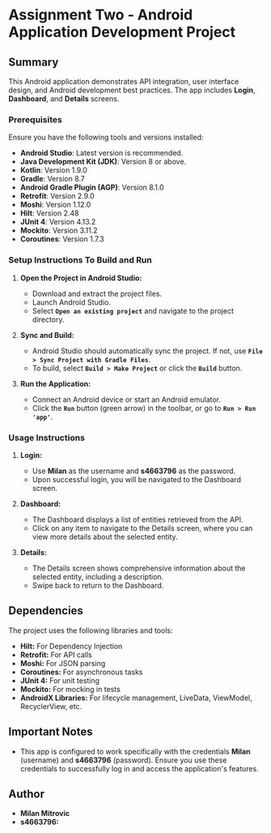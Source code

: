 # Assignment Two - Android Application Development Project

## Summary
This Android application demonstrates API integration, user interface design, and Android development best practices. The app includes **Login**, **Dashboard**, and **Details** screens.

### Prerequisites
Ensure you have the following tools and versions installed:

- **Android Studio**: Latest version is recommended.
- **Java Development Kit (JDK)**: Version 8 or above.
- **Kotlin**: Version 1.9.0
- **Gradle**: Version 8.7
- **Android Gradle Plugin (AGP)**: Version 8.1.0
- **Retrofit**: Version 2.9.0 
- **Moshi**: Version 1.12.0 
- **Hilt**: Version 2.48 
- **JUnit 4**: Version 4.13.2
- **Mockito**: Version 3.11.2 
- **Coroutines**: Version 1.7.3 

### Setup Instructions To Build and Run

1. **Open the Project in Android Studio:**
   - Download and extract the project files.
   - Launch Android Studio.
   - Select **`Open an existing project`** and navigate to the project directory.

2. **Sync and Build:**
   - Android Studio should automatically sync the project. If not, use **`File > Sync Project with Gradle Files`**.
   - To build, select **`Build > Make Project`** or click the **`Build`** button.

3. **Run the Application:**
   - Connect an Android device or start an Android emulator.
   - Click the **`Run`** button (green arrow) in the toolbar, or go to **`Run > Run 'app'`**.

### Usage Instructions

1. **Login:**
   - Use **Milan** as the username and **s4663796** as the password.
   - Upon successful login, you will be navigated to the Dashboard screen.

2. **Dashboard:**
   - The Dashboard displays a list of entities retrieved from the API.
   - Click on any item to navigate to the Details screen, where you can view more details about the selected entity.

3. **Details:**
   - The Details screen shows comprehensive information about the selected entity, including a description.
   - Swipe back to return to the Dashboard.

## Dependencies
The project uses the following libraries and tools:

- **Hilt:** For Dependency Injection
- **Retrofit:** For API calls
- **Moshi:** For JSON parsing
- **Coroutines:** For asynchronous tasks
- **JUnit 4:** For unit testing
- **Mockito:** For mocking in tests
- **AndroidX Libraries:** For lifecycle management, LiveData, ViewModel, RecyclerView, etc.

## Important Notes
- This app is configured to work specifically with the credentials **Milan** (username) and **s4663796** (password). Ensure you use these credentials to successfully log in and access the application's features.

## Author
- **Milan Mitrovic**
- **s4663796:** 

